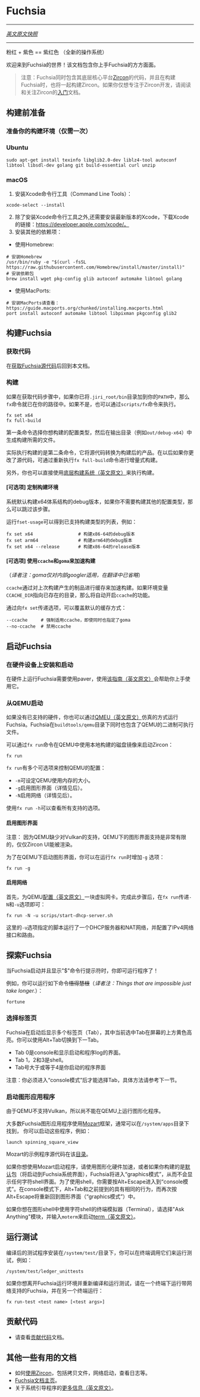 # Fuchsia
---

[*英文原文快照*](https://github.com/fuchsia-mirror/docs/blob/d6693145a6db79ef6db798683c743e640f7d4f96/getting_started.md)

---

<!---
Pink + Purple == Fuchsia (a new Operating System)

Welcome to Fuchsia! This document has everything you need to get started with
Fuchsia.
--->
粉红 + 紫色 == 紫红色 （全新的操作系统）

欢迎来到Fuchsia的世界！该文档包含你上手Fuchsia的方方面面。

<!---
*** note
NOTE: The Fuchsia source includes
[Zircon](https://fuchsia.googlesource.com/zircon/+/master/README.md),
the core platform that underpins Fuchsia.
The Fuchsia build process will build Zircon as a side-effect;
to work on Zircon only, read and follow Zircon's
[Getting Started](https://fuchsia.googlesource.com/zircon/+/master/docs/getting_started.md)
doc.
***
--->
>注意：Fuchsia同时包含其底层核心平台[Zircon](zircon/README.md)的代码，并且在构建Fuchsia时，也将一起构建Zircon。如果你仅想专注于Zircon开发，请阅读和关注Zircon的[入门](https://github.com/fuchsia-mirror/zircon/blob/master/docs/getting_started.md)文档。

<!---
## Prerequisites
--->
## 构建前准备

<!---
### Prepare your build environment (Once per build environment)
--->
### 准备你的构建环境（仅需一次）

<!---
### Ubuntu
--->
### Ubuntu

<!---
```
sudo apt-get install texinfo libglib2.0-dev liblz4-tool autoconf libtool libsdl-dev build-essential golang git curl unzip
```
--->
```
sudo apt-get install texinfo libglib2.0-dev liblz4-tool autoconf libtool libsdl-dev golang git build-essential curl unzip
```

<!---
### macOS
--->
### macOS

<!---
1. Install the Xcode Command Line Tools:

```
xcode-select --install
```

1. In addition to the Xcode Command Line tools, you also need to
   install a recent version of the full Xcode.
   Download Xcode from https://developer.apple.com/xcode/.

1. Install the other pre-reqs:
--->
1. 安装Xcode命令行工具（Command Line Tools）：
```
xcode-select --install
```

2. 除了安装Xcode命令行工具之外,还需要安装最新版本的Xcode，下载Xcode的链接：https://developer.apple.com/xcode/。
3. 安装其他的依赖项：

<!---
* Using Homebrew:
```
# Install Homebrew
/usr/bin/ruby -e "$(curl -fsSL https://raw.githubusercontent.com/Homebrew/install/master/install)"
# Install packages
brew install wget pkg-config glib autoconf automake libtool golang
```
--->
* 使用Homebrew:
```
# 安装Homebrew
/usr/bin/ruby -e "$(curl -fsSL https://raw.githubusercontent.com/Homebrew/install/master/install)"
# 安装依赖包
brew install wget pkg-config glib autoconf automake libtool golang
```
<!---
* Using MacPorts:

```
# Install MacPorts
# See https://guide.macports.org/chunked/installing.macports.html
port install autoconf automake libtool libpixman pkgconfig glib2
```
--->
* 使用MacPorts:

```
# 安装MacPorts请查看：https://guide.macports.org/chunked/installing.macports.html
port install autoconf automake libtool libpixman pkgconfig glib2
```

<!---
## Build Fuchsia
--->
## 构建Fuchsia

<!---
### Get the source

Follow [the instructions to get the Fuchsia source](/development/source_code/README.md)
and then return to this document.
--->
### 获取代码

在[获取Fuchsia源代码](development/source_code/README.md)后回到本文档。

<!---
### Build

If you added `.jiri_root/bin` to your path as part of getting the source code,
the `fx` command should already be in your path. If not, the command is also
available as `scripts/fx`.
--->
### 构建

如果在获取代码步骤中，如果你已将`.jiri_root/bin`目录加到你的`PATH`中，那么`fx`命令就已在你的路径中。如果不是，也可以通过`scripts/fx`命令来执行。

<!---
```
fx set x64
fx full-build
```
--->
```
fx set x64
fx full-build
```

<!---
The first command selects the build configuration you wish to build and
generates the build system itself in an output directory
(e.g., `out/debug-x64`).
--->
第一条命令选择你想构建的配置类型，然后在输出目录（例如`out/debug-x64`）中生成构建所需的文件。

<!---
The second command actually executes the build, transforming the source code in
build products. If you modify the source tree, you can do an incremental build
by re-running the `fx full-build` command alone.
--->
实际执行构建的是第二条命令，它将源代码转换为构建后的产品。在以后如果你更改了源代码，可通过重新执行`fx full-build`命令进行增量式构建。

<!---
Alternatively, you can use the [underlying build system directly](development/build/README.md).
--->
另外，你也可以直接使用[底层构建系统（英文原文）](https://github.com/fuchsia-mirror/docs/blob/d6693145a6db79ef6db798683c743e640f7d4f96/development/build/README.md)来执行构建。

<!---
#### [optional] Customize Build Environment
--->
#### [可选项] 定制构建环境

<!---
By default you will get a x64 debug build. You can skip this section unless
you want something else.

Run `fset-usage` to see a list of build options. Some examples:
--->
系统默认构建x64体系结构的debug版本，如果你不需要构建其他的配置类型，那么可以跳过该步骤。

运行`fset-usage`可以得到已支持构建类型的列表，例如：

<!---
```
fx set x64                 # x64 debug build
fx set arm64               # arm64 debug build
fx set x64 --release       # x64 release build
```
--->
```
fx set x64                 # 构建x86-64的debug版本
fx set arm64               # 构建arm64的debug版本
fx set x64 --release       # 构建x86-64的release版本
```

<!---
#### [optional] Accelerate builds with `ccache` and `goma`
--->
#### [可选项] 使用`ccache`和`goma`来加速构建

（*译者注：goma仅对内部googler适用，在翻译中已省略*）

<!---
`ccache` accelerates builds by caching artifacts from previous builds. `ccache`
is enabled automatically if the `CCACHE_DIR` environment variable is set and
refers to a directory that exists.
--->
`ccache`通过对上次构建产生的制品进行缓存来加速构建。如果环境变量`CCACHE_DIR`指向已存在的目录，那么将自动开启`ccache`的功能。

<!---
To override the default behaviors, pass flags to `fx set`:
--->
通过向`fx set`传递选项，可以覆盖默认的缓存方式：

<!---
```
--ccache     # force use of ccache even if goma is available
--no-ccache  # disable use of ccache
--no-goma    # disable use of goma
```
--->
```
--ccache     # 强制适用ccache，即使同时也指定了goma
--no-ccache  # 禁用ccache
```

<!---
## Boot Fuchsia
--->
## 启动Fuchsia

<!---
### Installing and booting from hardware
--->
### 在硬件设备上安装和启动

<!---
To get Fuchsia running on hardware requires using the paver, which these
[instructions](/development/workflows/fuchsia_paver.md) will help you get up and running with.
--->
在硬件上运行Fuchsia需要使用paver，使用[该指南（英文原文）](https://github.com/fuchsia-mirror/docs/blob/master/development/workflows/fuchsia_paver.md)会帮助你上手使用它。

<!---
### Boot from QEMU

If you don't have the supported hardware, you can run Fuchsia under emulation
using [QEMU](https://fuchsia.googlesource.com/zircon/+/HEAD/docs/qemu.md).
Fuchsia includes prebuilt binaries for QEMU under `buildtools/qemu`.

The `fx run` command will launch Zircon within QEMU, using the locally built
disk image:
--->
### 从QEMU启动

如果没有已支持的硬件，你也可以通过[QMEU（英文原文）](https://github.com/fuchsia-mirror/zircon/blob/master/docs/qemu.md)仿真的方式运行Fuchsia。Fuchsia在`buildtools/qemu`目录下同时也包含了QEMU的二进制可执行文件。

可以通过`fx run`命令在QEMU中使用本地构建的磁盘镜像来启动Zircon：

<!---
```
fx run
```
--->
```
fx run
```

<!---
There are various flags for `fx run` to control QEMU's configuration:
* `-m` sets QEMU's memory size in MB.
* `-g` enables graphics (see below).
* `-N` enables networking (see below).

Use `fx run -h` to see all available options.
--->
`fx run`有多个可选项来控制QEMU的配置：

* `-m`可设定QEMU使用内存的大小。
* `-g`启用图形界面（详情见后）。
* `-N`启用网络（详情见后）。

使用`fx run -h`可以查看所有支持的选项。

<!---
#### Enabling Graphics
--->
#### 启用图形界面

<!---
Note: Graphics under QEMU are extremely limited due to a lack of Vulkan
support. Only the Zircon UI renders.

To enable graphics under QEMU, add the `-g` flag to `fx run`:
--->
注意： 因为QEMU缺少对Vulkan的支持，QEMU下的图形界面支持是非常有限的，仅仅Zircon UI能被渲染。

为了在QEMU下启动图形界面，你可以在运行`fx run`时增加`-g` 选项：

<!---
```
fx run -g
```
--->
```
fx run -g
```
<!---
#### Enabling Network
--->
#### 启用网络

<!---
First, [configure](https://fuchsia.googlesource.com/zircon/+/master/docs/qemu.md#Enabling-Networking-under-QEMU)
a virtual interface for QEMU's use.

Once this is done you can add the `-N` and `-u` flags to `fx run`:
--->
首先，为QEMU[配置（英文原文）](https://github.com/fuchsia-mirror/zircon/blob/master/docs/qemu.md#enabling-networking-under-qemu)一块虚拟网卡。完成此步骤后，在`fx run`传递`-N`和`-u`选项即可：

<!---
```
fx run -N -u $FUCHSIA_SCRIPTS_DIR/start-dhcp-server.sh
```
--->
```
fx run -N -u scrips/start-dhcp-server.sh
```

<!---
The `-u` flag runs a script that sets up a local DHCP server and NAT to
configure the IPv4 interface and routing.
--->
这里的`-u`选项指定的脚本运行了一个DHCP服务器和NAT网络，并配置了IPv4网络接口和路由。

<!---
## Explore Fuchsia
--->
## 探索Fuchsia

<!---
When Fuchsia has booted and displays the "$" shell prompt, you can run programs!

For example, to receive deep wisdom, run:

```
fortune
```
--->
当Fuchsia启动并且显示"$"命令行提示符时，你即可运行程序了！

例如，你可以运行如下命令~~悟得慧根~~（*译者注：Things that are impossible just take longer.*）：

```
fortune
```

<!---
### Select a tab
--->
### 选择标签页

<!---
Fuchsia shows multiple tabs after booting. The currently selected tab is
highlighted in yellow at the top of the screen. You can switch to the next
tab using Alt-Tab on the keyboard.
--->
Fuchsia在启动后显示多个标签页（Tab），其中当前选中Tab在屏幕的上方黄色高亮。你可以使用Alt+Tab切换到下一Tab。

<!---
- Tab zero is the console and displays the boot and application log.
- Tabs 1, 2 and 3 contain shells.
- Tabs 4 and higher contain applications you've launched.
--->
- Tab 0是console和显示启动和程序log的界面。
- Tab 1，2和3是shell。
- Tab号大于或等于4是你启动的程序界面

<!---
Note: to select tabs, you may need to enter "console mode". See the next section for details.
--->
注意：你必须进入“console模式”后才能选择Tab，具体方法请参考下一节。

<!---
### Launch a graphical application
--->
### 启动图形应用程序

<!---
QEMU does not support Vulkan and therefore cannot run our graphics stack.

Most graphical applications in Fuchsia use the
[Mozart](https://fuchsia.googlesource.com/garnet/+/master/bin/ui/) system compositor. You can launch
such applications, commonly found in `/system/apps`, like this:
--->
由于QEMU不支持Vulkan，所以尚不能在QEMU上运行图形化程序。

大多数Fuchsia图形应用程序使用[Mozart](https://github.com/fuchsia-mirror/garnet/tree/master/bin/ui)框架，通常可以在`/system/apps`目录下找到， 你可以启动这些程序，例如：

<!---
```
launch spinning_square_view
```
--->
```
launch spinning_square_view
```

<!---
Source code for Mozart example apps is
[here](https://fuchsia.googlesource.com/garnet/+/master/examples/ui).
--->
Mozart的示例程序源代码在该[目录](https://github.com/fuchsia-mirror/garnet/tree/master/examples/ui)。

<!---
When you launch something that uses Mozart, uses hardware-accelerated graphics, or if you build
the [default](https://fuchsia.googlesource.com/topaz/+/master/packages/default) package (which will
boot into the Fuchsia System UI), Fuchsia will enter "graphics mode", which will not display any
of the text shells. In order to use the text shell, you will need to enter "console mode" by
pressing Alt-Escape. In console mode, Alt-Tab will have the behavior described in the previous
section, and pressing Alt-Escape again will take you back to the graphical shell.
--->
如果你想使用Mozart启动程序，请使用图形化硬件加速，或者如果你构建的是[默认](https://github.com/fuchsia-mirror/topaz/blob/master/packages/default)包（将启动到Fuchsia系统界面），Fuchsia将进入“graphics模式”，从而不会显示任何字符shell界面。为了使用shell，你需要按Alt+Escape进入到“console模式”。在console模式下，Alt+Tab和之前提到的具有相同的行为，而再次按Alt+Escape将重新回到图形界面（“graphics模式”）中。

<!---
If you would like to use a text shell inside a terminal emulator from within the graphical shell
you can launch the [term](https://fuchsia.googlesource.com/topaz/+/master/app/term) by selecting the
"Ask Anything" box and typing `moterm`.
--->
如果你想在图形shell中使用字符shell的终端模拟器（Terminal），请选择"Ask Anything"模块，并输入`moterm`来启动[term（英文原文）](https://github.com/fuchsia-mirror/topaz/blob/master/app/term)。


<!---
### Running tests
--->
## 运行测试

<!---
Compiled test binaries are installed in `/system/test/`.
You can run a test by invoking it in the terminal. E.g.
--->
编译后的测试程序安装在`/system/test/`目录下，你可以在终端调用它们来运行测试，例如：

<!---
```
/system/test/ledger_unittests
```
--->
```
/system/test/ledger_unittests
```

<!---
If you want to leave Fuchsia running and recompile and re-run a test, run
Fuchsia with networking enabled in one terminal, then in another terminal, run:
--->
如果你想离开Fuchsia运行环境并重新编译和运行测试，请在一个终端下运行带网络支持的Fuchsia，并在另一个终端运行：

<!---
```
fx run-test <test name> [<test args>]
```
--->
```
fx run-test <test name> [<test args>]
```
<!---
## Contribute changes

* See [CONTRIBUTING.md](CONTRIBUTING.md).
--->
## 贡献代码

* 请查看[贡献代码](CONTRIBUTING.md)文档。

<!---
## Additional helpful documents

* Using Zircon - copying files, network booting, log viewing, and more are [here](https://fuchsia.googlesource.com/zircon/+/master/docs/getting_started.md#Copying-files-to-and-from-Zircon)
* [Fuchsia documentation](/README.md) hub
* More information on the system bootstrap application is
[here](https://fuchsia.googlesource.com/garnet/+/master/bin/sysmgr/).
--->
## 其他一些有用的文档

* 如何[使用Zircon](/zircon/docs/getting_started.md#Zircon双向拷贝文件)，包括拷贝文件，网络启动，查看日志等。
* [Fuchsia文档主页](README.md)。
* 关于系统引导程序的[更多信息（英文原文）](https://github.com/fuchsia-mirror/garnet/blob/master/bin/sysmgr/)。

